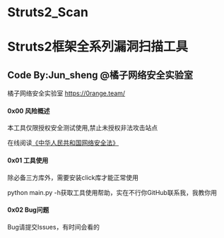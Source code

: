 # Struts2_Scan
# Struts2框架全系列漏洞扫描工具

## Code By:Jun_sheng @橘子网络安全实验室

橘子网络安全实验室 https://0range.team/

#### 0x00 风险概述

本工具仅限授权安全测试使用,禁止未授权非法攻击站点

在线阅读[《中华人民共和国网络安全法》](http://wglj.pds.gov.cn//upload/files/2020/4/1415254915.docx)

#### 0x01 工具使用

除必备三方库外，需要安装click库才能正常使用

python main.py -h获取工具使用帮助，实在不行你GitHub联系我，我教你用

#### 0x02 Bug问题

Bug请提交Issues，有时间会看的

